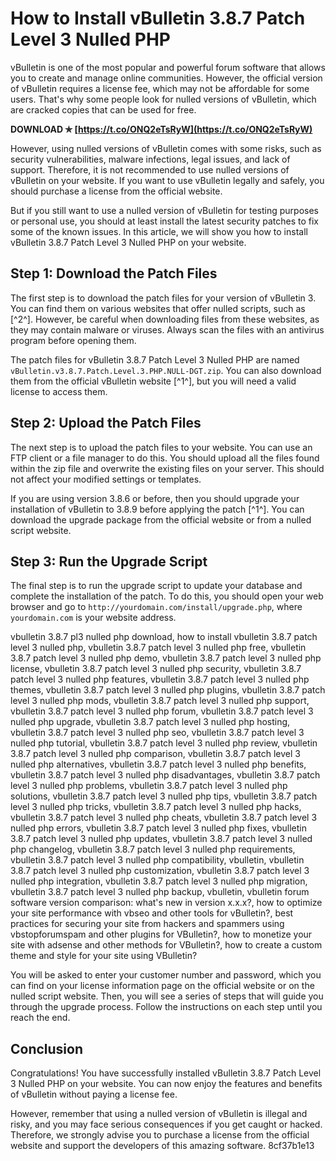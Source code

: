 
 
# How to Install vBulletin 3.8.7 Patch Level 3 Nulled PHP
 
vBulletin is one of the most popular and powerful forum software that allows you to create and manage online communities. However, the official version of vBulletin requires a license fee, which may not be affordable for some users. That's why some people look for nulled versions of vBulletin, which are cracked copies that can be used for free.
 
**DOWNLOAD ✯ [https://t.co/ONQ2eTsRyW](https://t.co/ONQ2eTsRyW)**


 
However, using nulled versions of vBulletin comes with some risks, such as security vulnerabilities, malware infections, legal issues, and lack of support. Therefore, it is not recommended to use nulled versions of vBulletin on your website. If you want to use vBulletin legally and safely, you should purchase a license from the official website.
 
But if you still want to use a nulled version of vBulletin for testing purposes or personal use, you should at least install the latest security patches to fix some of the known issues. In this article, we will show you how to install vBulletin 3.8.7 Patch Level 3 Nulled PHP on your website.
 
## Step 1: Download the Patch Files
 
The first step is to download the patch files for your version of vBulletin 3. You can find them on various websites that offer nulled scripts, such as [^2^]. However, be careful when downloading files from these websites, as they may contain malware or viruses. Always scan the files with an antivirus program before opening them.
 
The patch files for vBulletin 3.8.7 Patch Level 3 Nulled PHP are named `vBulletin.v3.8.7.Patch.Level.3.PHP.NULL-DGT.zip`. You can also download them from the official vBulletin website [^1^], but you will need a valid license to access them.
 
## Step 2: Upload the Patch Files
 
The next step is to upload the patch files to your website. You can use an FTP client or a file manager to do this. You should upload all the files found within the zip file and overwrite the existing files on your server. This should not affect your modified settings or templates.
 
If you are using version 3.8.6 or before, then you should upgrade your installation of vBulletin to 3.8.9 before applying the patch [^1^]. You can download the upgrade package from the official website or from a nulled script website.
 
## Step 3: Run the Upgrade Script
 
The final step is to run the upgrade script to update your database and complete the installation of the patch. To do this, you should open your web browser and go to `http://yourdomain.com/install/upgrade.php`, where `yourdomain.com` is your website address.
 
vbulletin 3.8.7 pl3 nulled php download,  how to install vbulletin 3.8.7 patch level 3 nulled php,  vbulletin 3.8.7 patch level 3 nulled php free,  vbulletin 3.8.7 patch level 3 nulled php demo,  vbulletin 3.8.7 patch level 3 nulled php license,  vbulletin 3.8.7 patch level 3 nulled php security,  vbulletin 3.8.7 patch level 3 nulled php features,  vbulletin 3.8.7 patch level 3 nulled php themes,  vbulletin 3.8.7 patch level 3 nulled php plugins,  vbulletin 3.8.7 patch level 3 nulled php mods,  vbulletin 3.8.7 patch level 3 nulled php support,  vbulletin 3.8.7 patch level 3 nulled php forum,  vbulletin 3.8.7 patch level 3 nulled php upgrade,  vbulletin 3.8.7 patch level 3 nulled php hosting,  vbulletin 3.8.7 patch level 3 nulled php seo,  vbulletin 3.8.7 patch level 3 nulled php tutorial,  vbulletin 3.8.7 patch level 3 nulled php review,  vbulletin 3.8.7 patch level 3 nulled php comparison,  vbulletin 3.8.7 patch level 3 nulled php alternatives,  vbulletin 3.8.7 patch level 3 nulled php benefits,  vbulletin 3.8.7 patch level 3 nulled php disadvantages,  vbulletin 3.8.7 patch level 3 nulled php problems,  vbulletin 3.8.7 patch level 3 nulled php solutions,  vbulletin 3.8.7 patch level 3 nulled php tips,  vbulletin 3.8.7 patch level 3 nulled php tricks,  vbulletin 3.8.7 patch level 3 nulled php hacks,  vbulletin 3.8.7 patch level 3 nulled php cheats,  vbulletin 3.8.7 patch level 3 nulled php errors,  vbulletin 3.8.7 patch level 3 nulled php fixes,  vbulletin 3.8.7 patch level 3 nulled php updates,  vbulletin 3.8.7 patch level 3 nulled php changelog,  vbulletin 3.8.7 patch level 3 nulled php requirements,  vbulletin 3.8.7 patch level 3 nulled php compatibility,  vbulletin,  vbulletin 3.8.7 patch level 3 nulled php customization,  vbulletin 3.8.7 patch level 3 nulled php integration,  vbulletin 3.8.7 patch level 3 nulled php migration,  vbulletin 3.8.7 patch level 3 nulled php backup,  vbulletin,  vbulletin forum software version comparison: what's new in version x.x.x?,  how to optimize your site performance with vbseo and other tools for vBulletin?,  best practices for securing your site from hackers and spammers using vbstopforumspam and other plugins for VBulletin?,  how to monetize your site with adsense and other methods for VBulletin?,  how to create a custom theme and style for your site using VBulletin?
 
You will be asked to enter your customer number and password, which you can find on your license information page on the official website or on the nulled script website. Then, you will see a series of steps that will guide you through the upgrade process. Follow the instructions on each step until you reach the end.
 
## Conclusion
 
Congratulations! You have successfully installed vBulletin 3.8.7 Patch Level 3 Nulled PHP on your website. You can now enjoy the features and benefits of vBulletin without paying a license fee.
 
However, remember that using a nulled version of vBulletin is illegal and risky, and you may face serious consequences if you get caught or hacked. Therefore, we strongly advise you to purchase a license from the official website and support the developers of this amazing software.
 8cf37b1e13
 
